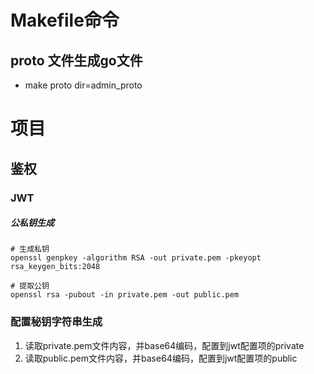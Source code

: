 # Makefile命令

## proto 文件生成go文件
- make proto dir=admin_proto

# 项目

## 鉴权

### JWT
##### 公私钥生成
```shell
# 生成私钥
openssl genpkey -algorithm RSA -out private.pem -pkeyopt rsa_keygen_bits:2048

# 提取公钥
openssl rsa -pubout -in private.pem -out public.pem

```
### 配置秘钥字符串生成
1. 读取private.pem文件内容，并base64编码，配置到jwt配置项的private
2. 读取public.pem文件内容，并base64编码，配置到jwt配置项的public
